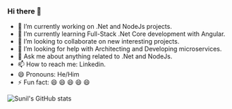 ### Hi there 👋

- 🔭 I’m currently working on .Net and NodeJs projects.
- 🌱 I’m currently learning Full-Stack .Net Core development with Angular.
- 👯 I’m looking to collaborate on new interesting projects.
- 🤔 I’m looking for help with Architecting and Developing microservices.
- 💬 Ask me about anything related to .Net and NodeJs.
- 📫 How to reach me: Linkedin.
- 😄 Pronouns: He/Him
- ⚡ Fun fact: 😄 😄 😄 😄 😄 

![Sunil's GitHub stats](https://github-readme-stats.vercel.app/api?username=sunilrai486&show_icons=true&theme=radical)

